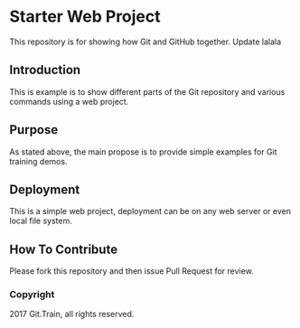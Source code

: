 # Starter Web Project

This repository is for showing how Git and GitHub together. Update lalala

## Introduction

This is example is to show different parts of the Git repository and various commands using a web project.

## Purpose

As stated above, the main propose is to provide simple examples for Git training demos.

## Deployment

This is a simple web project, deployment can be on any web server or even local file system.

## How To Contribute

Please fork this repository and then issue Pull Request for review.

### Copyright

2017 Git.Train, all rights reserved.